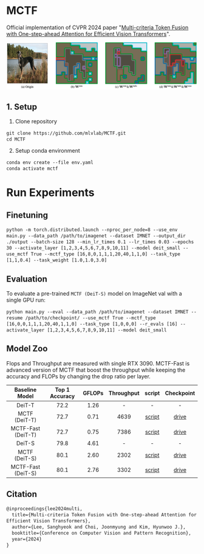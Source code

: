 # MCTF
<!--
[![PWC](https://img.shields.io/endpoint.svg?url=https://paperswithcode.com/badge/multi-criteria-token-fusion-with-one-step/efficient-vits-on-imagenet-1k-with-deit-s)](https://paperswithcode.com/sota/efficient-vits-on-imagenet-1k-with-deit-s?p=multi-criteria-token-fusion-with-one-step)  
[![PWC](https://img.shields.io/endpoint.svg?url=https://paperswithcode.com/badge/multi-criteria-token-fusion-with-one-step/efficient-vits-on-imagenet-1k-with-deit-t)](https://paperswithcode.com/sota/efficient-vits-on-imagenet-1k-with-deit-t?p=multi-criteria-token-fusion-with-one-step)  
[![PWC](https://img.shields.io/endpoint.svg?url=https://paperswithcode.com/badge/multi-criteria-token-fusion-with-one-step/efficient-vits-on-imagenet-1k-with-lv-vit-s)](https://paperswithcode.com/sota/efficient-vits-on-imagenet-1k-with-lv-vit-s?p=multi-criteria-token-fusion-with-one-step)  
-->
Official implementation of CVPR 2024 paper "[Multi-criteria Token Fusion with One-step-ahead Attention for Efficient Vision Transformers](https://arxiv.org/abs/2403.10030)".

![MCTF Figure](img/concept_art.png)

## 1. Setup 
1. Clone repository
```
git clone https://github.com/mlvlab/MCTF.git
cd MCTF
```

2. Setup conda environment
```
conda env create --file env.yaml
conda activate mctf
```

# Run Experiments
## Finetuning
```
python -m torch.distributed.launch --nproc_per_node=8 --use_env main.py --data_path /path/to/imagenet --dataset IMNET --output_dir ./output --batch-size 128 --min_lr_times 0.1 --lr_times 0.03 --epochs 30 --activate_layer [1,2,3,4,5,6,7,8,9,10,11] --model deit_small --use_mctf True --mctf_type [16,8,0,1,1,1,20,40,1,1,0] --task_type [1,1,0.4] --task_weight [1.0,1.0,3.0] 
```

## Evaluation
To evaluate a pre-trained `MCTF (DeiT-S)` model on ImageNet val with a single GPU run:
```
python main.py --eval --data_path /path/to/imagenet --dataset IMNET --resume /path/to/checkpoint/ --use_mctf True --mctf_type [16,0,0,1,1,1,20,40,1,1,0] --task_type [1,0,0,0] --r_evals [16] --activate_layer [1,2,3,4,5,6,7,8,9,10,11] --model deit_small
```

## Model Zoo
Flops and Throughput are measured with single RTX 3090.
MCTF-Fast is advanced version of MCTF that boost the throughput while keeping the accuracy and FLOPs by changing the drop ratio per layer.


|   Baseline Model   | Top 1 Accuracy | GFLOPs | Throughput |                  script                  |                                         Checkpoint                                          |
|:------------------:|:--------------:|:------:|:----------:|:----------------------------------------:|:-------------------------------------------------------------------------------------------:|
|       DeiT-T       |      72.2      |  1.26  |     -      |                    -                     |                                              -                                              |
|   MCTF (DeiT-T)    |      72.7      |  0.71  |    4639    |   [script](./run/eval_deit_t_mctf.sh)    | [drive](https://drive.google.com/drive/folders/1a7Kr8YTwgWai7ZK6w5fVOn1R_VVYfnHB?usp=sharing) |
| MCTF-Fast (DeiT-T) |      72.7      |  0.75  |    7386    | [script](./run/eval_deit_t_mctf_fast.sh) | [drive](https://drive.google.com/drive/folders/16DXTcbnemHUtzx1JXYgUJlSl_aXO5oCQ?usp=sharing) | 
|       DeiT-S       |      79.8      |  4.61  |     -      |                    -                     |                                              -                                              | 
|   MCTF (DeiT-S)    |      80.1      |  2.60  |    2302    |   [script](./run/eval_deit_s_mctf.sh)    | [drive](https://drive.google.com/drive/folders/1JFebSnWF77O3MqBE1Dln_W4RAjqi19ro?usp=sharing) |
| MCTF-Fast (DeiT-S) |      80.1      |  2.76  |    3302    | [script](./run/eval_deit_s_mctf_fast.sh) | [drive](https://drive.google.com/drive/folders/1Ofsab5gtBHJ-TkD8gJbEbTBtB7UX3fXA?usp=sharing) |


## Citation
```
@inproceedings{lee2024multi,
  title={Multi-criteria Token Fusion with One-step-ahead Attention for Efficient Vision Transformers},
  author={Lee, Sanghyeok and Choi, Joonmyung and Kim, Hyunwoo J.},
  booktitle={Conference on Computer Vision and Pattern Recognition},
  year={2024}
}
```
